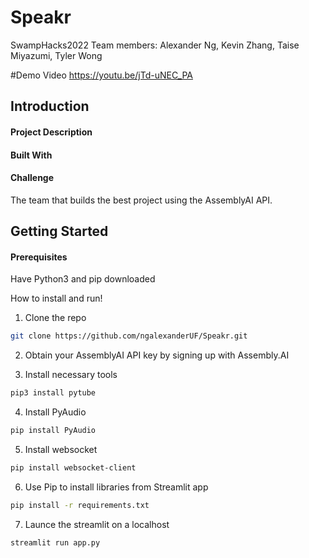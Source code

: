 # Speakr
SwampHacks2022
Team members: Alexander Ng, Kevin Zhang, Taise Miyazumi, Tyler Wong


#Demo Video 
https://youtu.be/jTd-uNEC_PA

## Introduction


#### Project Description

#### Built With

#### Challenge
The team that builds the best project using the AssemblyAI API. 


## Getting Started
#### Prerequisites
Have Python3 and pip downloaded

How to install and run!

1) Clone the repo
```sh
git clone https://github.com/ngalexanderUF/Speakr.git
```

2) Obtain your AssemblyAI API key by signing up with Assembly.AI


3) Install necessary tools
```sh
pip3 install pytube
```

4) Install PyAudio
```sh
pip install PyAudio
```

5) Install websocket
```sh
pip install websocket-client
```

6) Use Pip to install libraries from Streamlit app
```sh
pip install -r requirements.txt
```

7) Launce the streamlit on a localhost
```sh
streamlit run app.py
```

